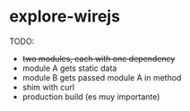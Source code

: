 # explore-wirejs

TODO:

- ~~two modules, each with one dependency~~
- module A gets static data
- module B gets passed module A in method
- shim with curl
- production build (es muy importante)